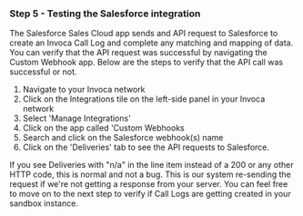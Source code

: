 ### Step 5 - Testing the Salesforce integration

The Salesforce Sales Cloud app sends and API request to Salesforce to create an Invoca Call Log and complete any matching and mapping of data. You can verify that the API request was successful by navigating the Custom Webhook app. Below are the steps to verify that the API call was successful or not.

1. Navigate to your Invoca network
2. Click on the Integrations tile on the left-side panel in your Invoca network
3. Select 'Manage Integrations'
4. Click on the app called 'Custom Webhooks
5. Search and click on the Salesforce webhook(s) name
6. Click on the 'Deliveries' tab to see the API requests to Salesforce.

If you see Deliveries with "n/a" in the line item instead of a 200 or any other HTTP code, this is normal and not a bug. This is our system re-sending the request if we're not getting a response from your server. You can feel free to move on to the next step to verify if Call Logs are getting created in your sandbox instance. 